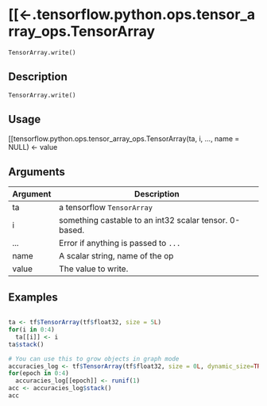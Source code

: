 # [[<-.tensorflow.python.ops.tensor_array_ops.TensorArray


``TensorArray.write()``




## Description

``TensorArray.write()``





## Usage

[[tensorflow.python.ops.tensor_array_ops.TensorArray(ta, i, ..., name = NULL) <- value





## Arguments


Argument      |Description
------------- |----------------
ta | a tensorflow ``TensorArray``
i | something castable to an int32 scalar tensor. 0-based.
... | Error if anything is passed to ``...``
name | A scalar string, name of the op
value | The value to write.






## Examples

```r

ta <- tf$TensorArray(tf$float32, size = 5L)
for(i in 0:4)
  ta[[i]] <- i
ta$stack()

# You can use this to grow objects in graph mode
accuracies_log <- tf$TensorArray(tf$float32, size = 0L, dynamic_size=TRUE)
for(epoch in 0:4)
  accuracies_log[[epoch]] <- runif(1)
acc <- accuracies_log$stack()
acc

```




